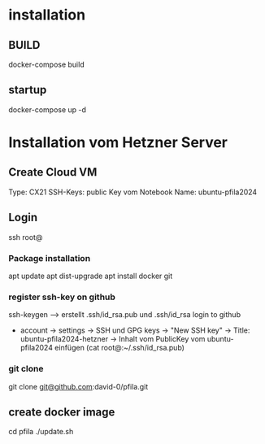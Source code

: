 # installation
## BUILD
docker-compose build
## startup
docker-compose up -d


# Installation vom Hetzner Server
## Create Cloud VM
Type: CX21
SSH-Keys: public Key vom Notebook
Name: ubuntu-pfila2024
## Login 
ssh root@<IPV4>
### Package installation
apt update
apt dist-upgrade
apt install docker git
### register ssh-key on github
ssh-keygen --> erstellt .ssh/id_rsa.pub und .ssh/id_rsa
login to github
- account 
-> settings
-> SSH und GPG keys
-> "New SSH key"
  -> Title: ubuntu-pfila2024-hetzner
  -> Inhalt vom PublicKey vom ubuntu-pfila2024 einfügen (cat root@<ubuntu-pfila2024>:~/.ssh/id_rsa.pub)
### git clone
git clone git@github.com:david-0/pfila.git

## create docker image
cd pfila
./update.sh







